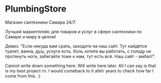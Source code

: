 # PlumbingStore
Магазин сантехники Самара 24/7.

Лучший маркетплейс для товаров и услуг в сфере сантехники по Самаре и миру в целом!

Девиз: "Если некуда вам срать, заходите на наш сайт. Тут найдётся туалет, ванна, душ, услуги есть.
Коль хотите вы работать, с голоду не протянуть ноги, забегайте тоже к нам, тут есть всё. Наш сайт - амбал!".

Cannot write down something here. Will write here later. All I can say is that is my best project rn. I would comeback to it afetr years to check how far I come from this. :)
